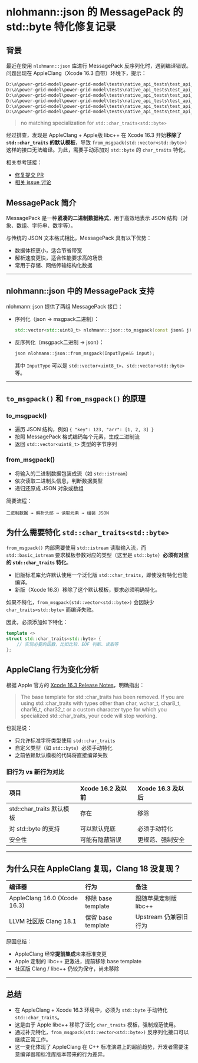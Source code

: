 # nlohmann::json 的 MessagePack 的std::byte 特化修复记录

## 背景

最近在使用 `nlohmann::json` 库进行 MessagePack 反序列化时，遇到编译错误。问题出现在 AppleClang（Xcode 16.3 自带）环境下，提示：

```bash
D:\a\power-grid-model\power-grid-model\tests\native_api_tests\test_api_serialization.cpp(18): error C3856: 'char_traits': symbol is not a class template
D:\a\power-grid-model\power-grid-model\tests\native_api_tests\test_api_serialization.cpp(18): error C2143: syntax error: missing ';' before 'std::byte'
D:\a\power-grid-model\power-grid-model\tests\native_api_tests\test_api_serialization.cpp(18): error C2913: explicit specialization; 'nlohmann::detail::char_traits' is not a specialization of a class template
D:\a\power-grid-model\power-grid-model\tests\native_api_tests\test_api_serialization.cpp(18): error C2059: syntax error: '>'
D:\a\power-grid-model\power-grid-model\tests\native_api_tests\test_api_serialization.cpp(18): error C2059: syntax error: 'function-style cast'
D:\a\power-grid-model\power-grid-model\tests\native_api_tests\test_api_serialization.cpp(18): error C2143: syntax error: missing ';' before '{'
```

> no matching specialization for `std::char_traits<std::byte>`

经过排查，发现是 AppleClang + Apple版 libc++ 在 Xcode 16.3 开始**移除了 `std::char_traits` 的默认模板**，导致 `from_msgpack(std::vector<std::byte>)` 这样的接口无法编译。为此，需要手动添加对 `std::byte` 的 `char_traits` 特化。

相关参考链接：
- [修复提交 PR](https://github.com/nlohmann/json/commit/3b02afb9d981614813915d432e89777b346a6ddb)
- [相关 issue 讨论](https://github.com/nlohmann/json/issues/4756)


## MessagePack 简介

MessagePack 是一种**紧凑的二进制数据格式**，用于高效地表示 JSON 结构（对象、数组、字符串、数字等）。

与传统的 JSON 文本格式相比，MessagePack 具有以下优势：
- 数据体积更小，适合节省带宽
- 解析速度更快，适合性能要求高的场景
- 常用于存储、网络传输结构化数据

---

## nlohmann::json 中的 MessagePack 支持

nlohmann::json 提供了两组 MessagePack 接口：

- 序列化（json → msgpack二进制）：
  ```cpp
  std::vector<std::uint8_t> nlohmann::json::to_msgpack(const json& j);
  ```

- 反序列化（msgpack二进制 → json）：
  ```cpp
  json nlohmann::json::from_msgpack(InputType&& input);
  ```
  其中 `InputType` 可以是 `std::vector<uint8_t>`、`std::vector<std::byte>` 等。

---

## `to_msgpack()` 和 `from_msgpack()` 的原理

### to_msgpack()

- 遍历 JSON 结构，例如 `{ "key": 123, "arr": [1, 2, 3] }`
- 按照 MessagePack 格式编码每个元素，生成二进制流
- 返回 `std::vector<uint8_t>` 类型的字节序列

### from_msgpack()

- 将输入的二进制数据包装成流（如 `std::istream`）
- 依次读取二进制头信息，判断数据类型
- 递归还原成 JSON 对象或数组

简要流程：
```
二进制数据 → 解析头部 → 读取元素 → 组装 JSON
```


## 为什么需要特化 `std::char_traits<std::byte>`

`from_msgpack()` 内部需要使用 `std::istream` 读取输入流，而 `std::basic_istream` 要求模板参数对应的类型（这里是 `std::byte`）**必须有对应的 `std::char_traits` 特化**。

- 旧版标准库允许默认使用一个泛化版 `std::char_traits`，即使没有特化也能编译。
- 新版（Xcode 16.3）移除了这个默认模板，要求必须明确特化。

如果不特化，`from_msgpack(std::vector<std::byte>)` 会因缺少 `char_traits<std::byte>` 而编译失败。

因此，必须添加如下特化：

```cpp
template <>
struct std::char_traits<std::byte> {
    // 实现必要的函数，比如比较、EOF 判断、读取等
};
```


## AppleClang 行为变化分析

根据 Apple 官方的 [Xcode 16.3 Release Notes](https://developer.apple.com/documentation/xcode-release-notes/xcode-16_3-release-notes)，明确指出：

> The base template for std::char_traits has been removed. If you are using std::char_traits with types other than char, wchar_t, char8_t, char16_t, char32_t or a custom character type for which you specialized std::char_traits, your code will stop working.

也就是说：
- 只允许标准字符类型使用 `std::char_traits`
- 自定义类型（如 `std::byte`）必须手动特化
- 之前依赖默认模板的代码将直接编译失败

### 旧行为 vs 新行为对比

| 项目 | Xcode 16.2 及以前 | Xcode 16.3 及以后 |
|:---|:---|:---|
| std::char_traits 默认模板 | 存在 | 移除 |
| 对 std::byte 的支持 | 可以默认兜底 | 必须手动特化 |
| 安全性 | 可能有隐蔽错误 | 更规范、强制安全 |

---

## 为什么只在 AppleClang 复现，Clang 18 没复现？

| 编译器 | 行为 | 备注 |
|:---|:---|:---|
| AppleClang 16.0 (Xcode 16.3) | 移除 base template | 跟随苹果定制版 libc++ |
| LLVM 社区版 Clang 18.1 | 保留 base template | Upstream 仍兼容旧行为 |

原因总结：
- AppleClang 经常**提前集成**未来标准变更
- Apple 定制的 libc++ 更激进，提前移除 base template
- 社区版 Clang / libc++ 仍较为保守，尚未移除

---

## 总结

- 在 AppleClang + Xcode 16.3 环境中，必须为 `std::byte` 手动特化 `std::char_traits`。
- 这是由于 Apple libc++ 移除了泛化 `char_traits` 模板，强制规范使用。
- 通过补充特化，`from_msgpack(std::vector<std::byte>)` 反序列化接口可以继续正常工作。
- 这一变化体现了 AppleClang 在 C++ 标准演进上的超前趋势，开发者需要注意编译器和标准库版本带来的行为差异。
